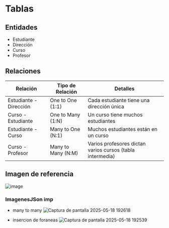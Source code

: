 # Tablas

## Entidades
- Estudiante  
- Dirección  
- Curso  
- Profesor  

## Relaciones

| Relación              | Tipo de Relación    | Detalles                                               |
|-----------------------|---------------------|--------------------------------------------------------|
| Estudiante - Dirección| One to One (1:1)    | Cada estudiante tiene una dirección única             |
| Curso - Estudiante    | One to Many (1:N)   | Un curso tiene muchos estudiantes                     |
| Estudiante - Curso    | Many to One (N:1)   | Muchos estudiantes están en un curso                  |
| Curso - Profesor      | Many to Many (N:M)  | Varios profesores dictan varios cursos (tabla intermedia) |
## Imagen de referencia
![image](https://github.com/user-attachments/assets/2bf276bb-2eb7-4f44-920e-00dcdd9c0b34)
### ImagenesJSon imp
- many to many
![Captura de pantalla 2025-05-18 192618](https://github.com/user-attachments/assets/30932d4a-a331-4f3f-ac3f-8583b458967f)

- insercion de foraneas
![Captura de pantalla 2025-05-18 192539](https://github.com/user-attachments/assets/2639a5aa-ad4c-484c-8527-908c520500ad)
